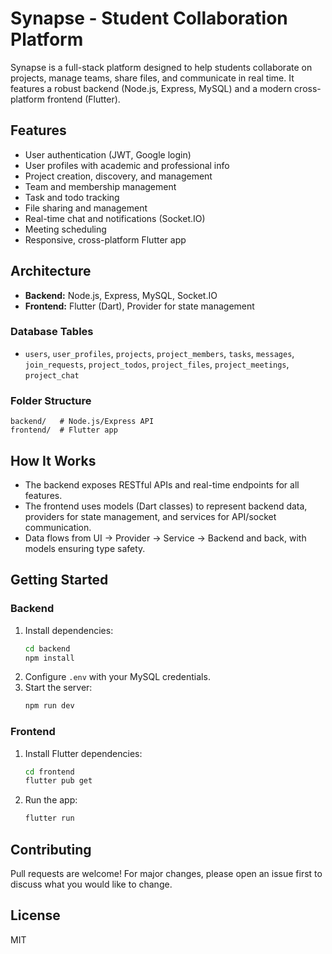 # Synapse - Student Collaboration Platform

Synapse is a full-stack platform designed to help students collaborate on projects, manage teams, share files, and communicate in real time. It features a robust backend (Node.js, Express, MySQL) and a modern cross-platform frontend (Flutter).

## Features
- User authentication (JWT, Google login)
- User profiles with academic and professional info
- Project creation, discovery, and management
- Team and membership management
- Task and todo tracking
- File sharing and management
- Real-time chat and notifications (Socket.IO)
- Meeting scheduling
- Responsive, cross-platform Flutter app

## Architecture
- **Backend:** Node.js, Express, MySQL, Socket.IO
- **Frontend:** Flutter (Dart), Provider for state management

### Database Tables
- `users`, `user_profiles`, `projects`, `project_members`, `tasks`, `messages`, `join_requests`, `project_todos`, `project_files`, `project_meetings`, `project_chat`

### Folder Structure
```
backend/   # Node.js/Express API
frontend/  # Flutter app
```

## How It Works
- The backend exposes RESTful APIs and real-time endpoints for all features.
- The frontend uses models (Dart classes) to represent backend data, providers for state management, and services for API/socket communication.
- Data flows from UI → Provider → Service → Backend and back, with models ensuring type safety.

## Getting Started
### Backend
1. Install dependencies:
   ```bash
   cd backend
   npm install
   ```
2. Configure `.env` with your MySQL credentials.
3. Start the server:
   ```bash
   npm run dev
   ```

### Frontend
1. Install Flutter dependencies:
   ```bash
   cd frontend
   flutter pub get
   ```
2. Run the app:
   ```bash
   flutter run
   ```

## Contributing
Pull requests are welcome! For major changes, please open an issue first to discuss what you would like to change.

## License
MIT
